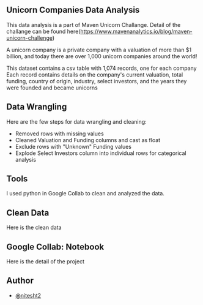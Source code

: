 
## Unicorn Companies Data Analysis

This data analysis is a part of Maven Unicorn Challange.
Detail of the challange can be found here(https://www.mavenanalytics.io/blog/maven-unicorn-challenge)

A unicorn company is a private company with a valuation of more than $1 billion, and today there are over 1,000 unicorn companies around the world!

This dataset contains a csv table with 1,074 records, one for each company
Each record contains details on the company's current valuation, total funding, country of origin, industry, select investors, and the years they were founded and became unicorns

## Data Wrangling

Here are the few steps for data wrangling and cleaning:

- Removed rows with missing values
- Cleaned Valuation and Funding columns and cast as float
- Exclude rows with "Unknown" Funding values
- Explode Select Investors column into individual rows for categorical analysis
## Tools

I used python in Google Collab to clean and analyzed the data.

## Clean Data

Here is the clean data 
## Google Collab: Notebook
Here is the detail of the project 
## Author

- [@nitesht2](https://github.com/nitesht2)
